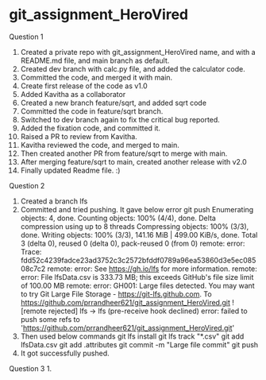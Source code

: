 # git_assignment_HeroVired

Question 1
1. Created a private repo with git_assignment_HeroVired name, and with a README.md file, and main branch as default.
2. Created dev branch with calc.py file, and added the calculator code.
3. Committed the code, and merged it with main.
4. Create first release of the code as v1.0
5. Added Kavitha as a collaborator
6. Created a new branch feature/sqrt, and added sqrt code
7. Committed the code in feature/sqrt branch.
8. Switched to dev branch again to fix the critical bug reported.
9. Added the fixation code, and committed it.
10. Raised a PR to review from Kavitha.
11. Kavitha reviewed the code, and merged to main.
12. Then created another PR from feature/sqrt to merge with main.
13. After merging feature/sqrt to main, created another release with v2.0
14. Finally updated Readme file. :)


Question 2
1. Created a branch lfs
2. Committed and tried pushing. It gave below error
  git push
  Enumerating objects: 4, done.
  Counting objects: 100% (4/4), done.
  Delta compression using up to 8 threads
  Compressing objects: 100% (3/3), done.
  Writing objects: 100% (3/3), 141.16 MiB | 499.00 KiB/s, done.
  Total 3 (delta 0), reused 0 (delta 0), pack-reused 0 (from 0)
  remote: error: Trace: fdd52c4239fadce23ad3752c3c2572bfddf0789a96ea53860d3e5ec08508c7c2
  remote: error: See https://gh.io/lfs for more information.
  remote: error: File lfsData.csv is 333.73 MB; this exceeds GitHub's file size limit of 100.00 MB
  remote: error: GH001: Large files detected. You may want to try Git Large File Storage - https://git-lfs.github.com.
  To https://github.com/prrandheer621/git_assignment_HeroVired.git
   ! [remote rejected] lfs -> lfs (pre-receive hook declined)
  error: failed to push some refs to 'https://github.com/prrandheer621/git_assignment_HeroVired.git'
3. Then used below commands
     git lfs install
     git lfs track "*.csv"
     git add lfsData.csv
     git add .attributes
     git commit -m "Large file commit"
     git push
4. It got successfully pushed.

Question 3
1. 

